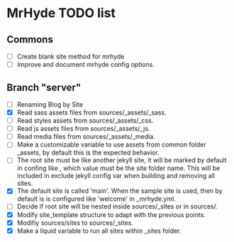 # MrHyde TODO list #

## Commons ##
- [ ] Create blank site method for mrhyde
- [ ] Improve and document mrhyde config options.

## Branch "server" ##
- [ ] Renaming Blog by Site
- [x] Read sass assets files from sources/_assets/_sass.
- [ ] Read styles assets from sources/_assets/_css.
- [ ] Read js assets files from sources/_assets/_js.
- [ ] Read media files from sources/_assets/_media.
- [ ] Make a customizable variable to use assets from common folder _assets, by default this is the expected behavior.
- [ ] The root site must be like another jekyll site, it will be marked by default in confing like <rootsite>, which value must be the site folder name. This will be included in exclude jekyll config var when building and removing all sites. 
- [x] The default site is called 'main'. When the sample site is used, then by default is is configured like 'welcome' in _mrhyde.yml.
- [ ] Decide if root site will be nested inside sources/_sites or in sources/.
- [x] Modify site_template structure to adapt with the previous points.
- [x] Modifiy sources/sites to sources/_sites.
- [x] Make a liquid variable to run all sites within _sites folder.
